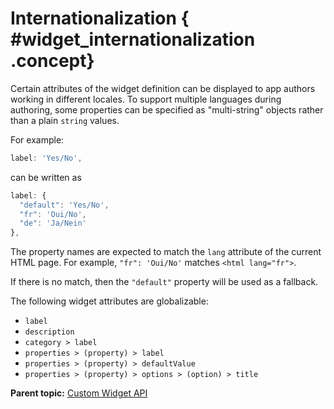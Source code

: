 # Internationalization { #widget_internationalization .concept}

Certain attributes of the widget definition can be displayed to app authors working in different locales. To support multiple languages during authoring, some properties can be specified as "multi-string" objects rather than a plain `string` values.

For example:

```javascript
label: 'Yes/No',
```

can be written as

```javascript
label: {
  "default": 'Yes/No',
  "fr": 'Oui/No',
  "de": 'Ja/Nein'
},
```

The property names are expected to match the `lang` attribute of the current HTML page. For example, `"fr": 'Oui/No'` matches `<html lang="fr">`.

If there is no match, then the `"default"` property will be used as a fallback.

The following widget attributes are globalizable:

-   `label`
-   `description`
-   `category > label`
-   `properties > (property) > label`
-   `properties > (property) > defaultValue`
-   `properties > (property) > options > (option) > title`

**Parent topic:** [Custom Widget API](customwidgetapi_landing.md)

